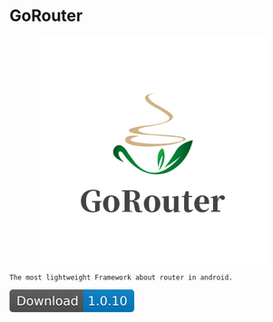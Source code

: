# GoRouter

<div style="text-align: center;">

![logo](resource/img/logo.png)

</div>

```
The most lightweight Framework about router in android.
```


[![Download](resource/img/download_api_1.0.10.svg)](https://bintray.com/logcat305/maven/gorouter-api/_latestVersion)
